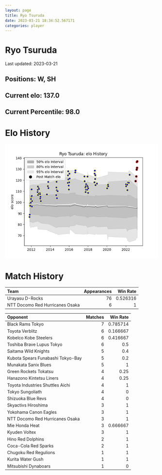 ```yaml
---  
layout: page  
title: Ryo Tsuruda  
date: 2023-03-21 18:34:52.567171  
categories: player  
---
```

# Ryo Tsuruda


Last updated: 2023-03-21
## Positions: W, SH

## Current elo: 137.0

## Current Percentile: 98.0

# Elo History


![elo history](history_RyoTsuruda.png)
# Match History


| Team                            |   Appearances |   Win Rate |
|:--------------------------------|--------------:|-----------:|
| Urayasu D-Rocks                 |            76 |   0.526316 |
| NTT Docomo Red Hurricanes Osaka |             6 |   1        |

| Opponent                          |   Matches |   Win Rate |
|:----------------------------------|----------:|-----------:|
| Black Rams Tokyo                  |         7 |   0.785714 |
| Toyota Verblitz                   |         6 |   0.166667 |
| Kobelco Kobe Steelers             |         6 |   0.416667 |
| Toshiba Brave Lupus Tokyo         |         6 |   0.5      |
| Saitama Wild Knights              |         5 |   0.4      |
| Kubota Spears Funabashi Tokyo-Bay |         5 |   0.2      |
| Munakata Sanix Blues              |         5 |   1        |
| Green Rockets Tokatsu             |         4 |   0.25     |
| Hanazono Kintetsu Liners          |         4 |   0.25     |
| Toyota Industries Shuttles Aichi  |         4 |   1        |
| Tokyo Sungoliath                  |         4 |   0        |
| Shizuoka Blue Revs                |         4 |   0        |
| Skyactivs Hiroshima               |         3 |   1        |
| Yokohama Canon Eagles             |         3 |   1        |
| NTT Docomo Red Hurricanes Osaka   |         3 |   1        |
| Mie Honda Heat                    |         3 |   0.666667 |
| Kyuden Voltex                     |         3 |   1        |
| Hino Red Dolphins                 |         2 |   1        |
| Coca-Cola Red Sparks              |         2 |   1        |
| Chugoku Red Regulions             |         1 |   1        |
| Kurita Water Gush                 |         1 |   1        |
| Mitsubishi Dynaboars              |         1 |   0        |